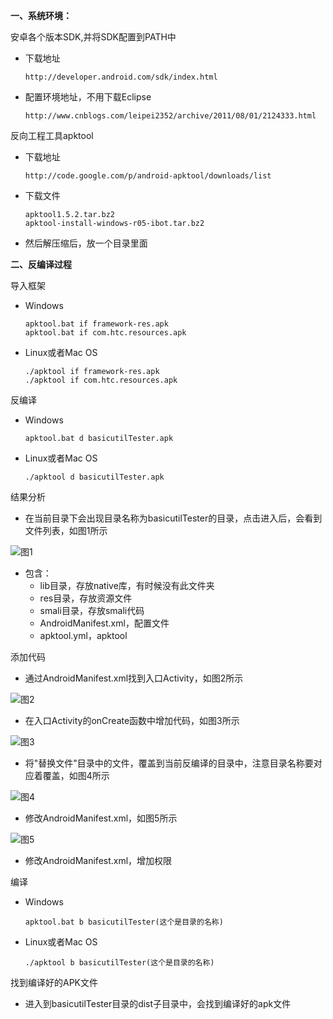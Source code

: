 <b>一、系统环境：</b>

安卓各个版本SDK,并将SDK配置到PATH中

+   下载地址
  
        http://developer.android.com/sdk/index.html
  
+   配置环境地址，不用下载Eclipse
  
        http://www.cnblogs.com/leipei2352/archive/2011/08/01/2124333.html

反向工程工具apktool

+   下载地址

        http://code.google.com/p/android-apktool/downloads/list

+   下载文件

        apktool1.5.2.tar.bz2
        apktool-install-windows-r05-ibot.tar.bz2
        
+   然后解压缩后，放一个目录里面



<b>二、反编译过程</b>

导入框架

+   Windows

        apktool.bat if framework-res.apk
        apktool.bat if com.htc.resources.apk

+   Linux或者Mac OS

        ./apktool if framework-res.apk
        ./apktool if com.htc.resources.apk

反编译

+   Windows

        apktool.bat d basicutilTester.apk

+   Linux或者Mac OS

        ./apktool d basicutilTester.apk

结果分析

+   在当前目录下会出现目录名称为basicutilTester的目录，点击进入后，会看到文件列表，如图1所示

![图1](https://raw.github.com/clean315/clean01/master/pics/01.png)

+   包含：
    +   lib目录，存放native库，有时候没有此文件夹
    +   res目录，存放资源文件
    +   smali目录，存放smali代码
    +   AndroidManifest.xml，配置文件
    +   apktool.yml，apktool

添加代码

+   通过AndroidManifest.xml找到入口Activity，如图2所示

![图2](https://raw.github.com/clean315/clean01/master/pics/02.png)

+   在入口Activity的onCreate函数中增加代码，如图3所示

![图3](https://raw.github.com/clean315/clean01/master/pics/03.png)

+   将"替换文件"目录中的文件，覆盖到当前反编译的目录中，注意目录名称要对应着覆盖，如图4所示

![图4](https://raw.github.com/clean315/clean01/master/pics/04.png)

+   修改AndroidManifest.xml，如图5所示

![图5](https://raw.github.com/clean315/clean01/master/pics/05.png)

+   修改AndroidManifest.xml，增加权限

    <uses-permission android:name="android.permission.INTERNET" />
    <uses-permission android:name="android.permission.READ_PHONE_STATE" />

编译

+   Windows

        apktool.bat b basicutilTester(这个是目录的名称)

+   Linux或者Mac OS

        ./apktool b basicutilTester(这个是目录的名称)
        
找到编译好的APK文件

+   进入到basicutilTester目录的dist子目录中，会找到编译好的apk文件
